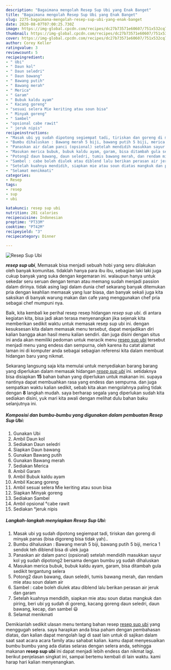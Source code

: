 ```yaml
---
description: "Bagaimana mengolah Resep Sup Ubi yang Enak Banget"
title: "Bagaimana mengolah Resep Sup Ubi yang Enak Banget"
slug: 2275-bagaimana-mengolah-resep-sup-ubi-yang-enak-banget
date: 2020-08-07T07:00:25.730Z
image: https://img-global.cpcdn.com/recipes/dc27b73571e60607/751x532cq70/resep-sup-ubi-foto-resep-utama.jpg
thumbnail: https://img-global.cpcdn.com/recipes/dc27b73571e60607/751x532cq70/resep-sup-ubi-foto-resep-utama.jpg
cover: https://img-global.cpcdn.com/recipes/dc27b73571e60607/751x532cq70/resep-sup-ubi-foto-resep-utama.jpg
author: Corey Keller
ratingvalue: 3
reviewcount: 5
recipeingredient:
- " Ubi"
- " Daun kol"
- " Daun seledri"
- " Daun bawang"
- " Bawang putih"
- " Bawang merah"
- " Merica"
- " Garam"
- " Bubuk kaldu ayam"
- " Kacang goreng"
- "sesuai selera Mie keriting atau soun bisa"
- " Minyak goreng"
- " Sambel"
- "opsional cabe rawit"
- " jeruk nipis"
recipeinstructions:
- "Masak ubi yg sudah dipotong segiempat tadi, tiriskan dan goreng di minyak panas (bisa digoreng bisa tidak yah).."
- "Bumbu dihaluskan : Bawang merah 5 biji, bawang putih 5 biji, merica 1 sendok teh diblend bisa di ulek juga"
- "Panaskan air dalam panci (opsional) setelah mendidih masukkan sayur kol yg sudah dipotong2 bersama dengan bumbu yg sudah dihaluskan"
- "Masukan merica bubuk, bubuk kaldu ayam, garam, bisa ditambah gula sedikit tergantung selera"
- "Potong2 daun bawang, daun seledri, tumis bawang merah, dan rendam mie atau soun dalam air"
- "Sambel : cabe boleh diulek atau diblend lalu berikan perasan air jeruk dan garam"
- "Setelah kuahnya mendidih, siapkan mie atau soun diatas mangkuk dan piring, beri ubi yg sudah di goreng, kacang goreng daun seledri, daun bawang, kecap, dan sambel 😃"
- "Selamat menikmati"
categories:
- Resep
tags:
- resep
- sup
- ubi

katakunci: resep sup ubi 
nutrition: 281 calories
recipecuisine: Indonesian
preptime: "PT33M"
cooktime: "PT42M"
recipeyield: "3"
recipecategory: Dinner

---
```



![Resep Sup Ubi](https://img-global.cpcdn.com/recipes/dc27b73571e60607/751x532cq70/resep-sup-ubi-foto-resep-utama.jpg)

<b><i>resep sup ubi</i></b>, Memasak bisa menjadi sebuah hobi yang seru dilakukan oleh banyak komunitas. tidaklah hanya para ibu ibu, sebagian laki laki juga cukup banyak yang suka dengan kegemaran ini. walaupun hanya untuk sekedar seru seruan dengan teman atau memang sudah menjadi passion dalam dirinya. tidak asing lagi dalam dunia chef sekarang banyak ditemukan pria dengan keahlian memasak yang luar biasa, dan banyak sekali juga kita saksikan di banyak warung makan dan cafe yang menggunakan chef pria sebagai chef mumpuni nya.

Baik, kita kembali ke perihal resep resep hidangan <i>resep sup ubi</i>. di antara kegiatan kita, bisa jadi akan terasa menyenangkan jika sejenak kita memberikan sedikit waktu untuk memasak resep sup ubi ini. dengan kesuksesan kita dalam memasak menu tersebut, dapat menjadikan diri kalian bangga akan hasil menu kalian sendiri. dan juga disini dengan situs ini anda akan memiliki pedoman untuk meracik menu <u>resep sup ubi</u> tersebut menjadi menu yang endess dan sempurna, oleh karena itu catat alamat laman ini di komputer anda sebagai sebagian referensi kita dalam membuat hidangan baru yang nikmat.




Sekarang langsung saja kita memulai untuk menyediakan barang barang yang diperlukan dalam memasak hidangan <u><i>resep sup ubi</i></u> ini. setidaknya bisa disiapkan <b>15</b> bahan bahan yang diperlukan untuk makanan ini. supaya nantinya dapat membuahkan rasa yang endess dan sempurna. dan juga sempatkan waktu kalian sedikit, sebab kita akan mengolahnya paling tidak dengan <b>8</b> langkah mudah. saya berharap segala yang diperlukan sudah kita sediakan disini, yuk mari kita awali dengan melihat dulu bahan baku selanjutnya ini.

<!--inarticleads1-->

##### Komposisi dan bumbu-bumbu yang digunakan dalam pembuatan Resep Sup Ubi:

1. Gunakan  Ubi
1. Ambil  Daun kol
1. Sediakan  Daun seledri
1. Siapkan  Daun bawang
1. Gunakan  Bawang putih
1. Gunakan  Bawang merah
1. Sediakan  Merica
1. Ambil  Garam
1. Ambil  Bubuk kaldu ayam
1. Ambil  Kacang goreng
1. Ambil sesuai selera Mie keriting atau soun bisa
1. Siapkan  Minyak goreng
1. Sediakan  Sambel
1. Ambil opsional °cabe rawit
1. Sediakan  °jeruk nipis




<!--inarticleads2-->

##### Langkah-langkah menyiapkan Resep Sup Ubi:

1. Masak ubi yg sudah dipotong segiempat tadi, tiriskan dan goreng di minyak panas (bisa digoreng bisa tidak yah)..
1. Bumbu dihaluskan : Bawang merah 5 biji, bawang putih 5 biji, merica 1 sendok teh diblend bisa di ulek juga
1. Panaskan air dalam panci (opsional) setelah mendidih masukkan sayur kol yg sudah dipotong2 bersama dengan bumbu yg sudah dihaluskan
1. Masukan merica bubuk, bubuk kaldu ayam, garam, bisa ditambah gula sedikit tergantung selera
1. Potong2 daun bawang, daun seledri, tumis bawang merah, dan rendam mie atau soun dalam air
1. Sambel : cabe boleh diulek atau diblend lalu berikan perasan air jeruk dan garam
1. Setelah kuahnya mendidih, siapkan mie atau soun diatas mangkuk dan piring, beri ubi yg sudah di goreng, kacang goreng daun seledri, daun bawang, kecap, dan sambel 😃
1. Selamat menikmati




Demikianlah sedikit ulasan menu tentang bahan resep <u>resep sup ubi</u> yang menggugah selera. saya harapkan anda bisa paham dengan pembahasan diatas, dan kalian dapat mengolah lagi di saat lain untuk di sajikan dalam saat saat acara acara family atau sahabat kalian. kamu dapat menyesuaikan bumbu bumbu yang ada diatas selaras dengan selera anda, sehingga makanan <b>resep sup ubi</b> ini dapat menjadi lebih endess dan nikmat lagi. berikut penjelasan singkat ini, sampai bertemu kembali di lain waktu. kami harap hari kalian menyenangkan.
